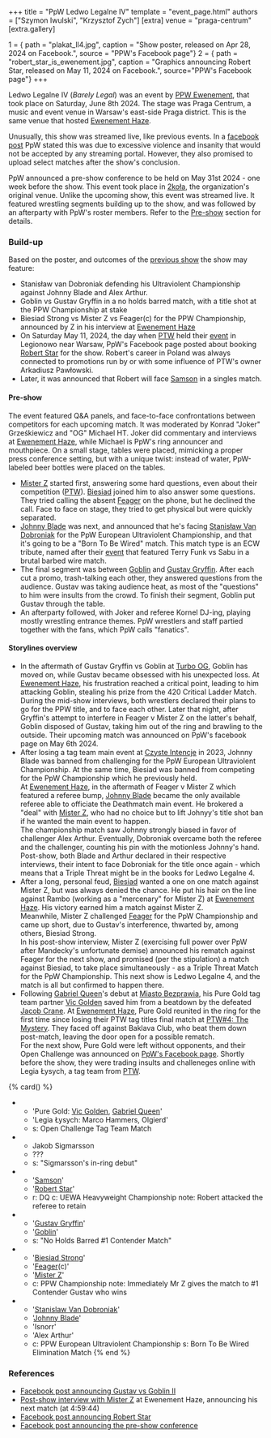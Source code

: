 +++
title = "PpW Ledwo Legalne IV"
template = "event_page.html"
authors = ["Szymon Iwulski", "Krzysztof Zych"]
[extra]
venue = "praga-centrum"
[extra.gallery]

1 = { path = "plakat_ll4.jpg", caption = "Show poster, released on Apr 28, 2024 on Facebook.", source = "PPW's Facebook page"}
2 = { path = "robert_star_is_ewenement.jpg", caption = "Graphics announcing Robert Star, released on May 11, 2024 on Facebook.", source="PPW's Facebook page"}
+++

Ledwo Legalne IV (_Barely Legal_) was an event by [PPW Ewenement](@/o/ppw.md), that took place on Saturday, June 8th 2024. The stage was Praga Centrum, a music and event venue in Warsaw's east-side Praga district. This is the same venue that hosted [Ewenement Haze](@/e/ppw/2024-04-20-ppw-ewenement-haze.md).

Unusually, this show was streamed live, like previous events. In a [facebook post][facebook-too-violent] PpW stated this was due to excessive violence and insanity that would not be accepted by any streaming portal. However, they also promised to upload select matches after the show's conclusion.

PpW announced a pre-show conference to be held on May 31st 2024 - one week before the show. This event took place in [2koła](@/v/2kola.md), the organization's original venue. Unlike the upcoming show, this event was streamed live. It featured wrestling segments building up to the show, and was followed by an afterparty with PpW's roster members. Refer to the [Pre-show](#pre-show) section for details.

### Build-up

Based on the poster, and outcomes of the [previous show](@/e/ppw/2024-04-20-ppw-ewenement-haze.md) the show may feature:

* Stanisław van Dobroniak defending his Ultraviolent Championship against Johnny Blade and Alex Arthur.
* Goblin vs Gustav Gryffin in a no holds barred match, with a title shot at the PPW Championship at stake
* Biesiad Strong vs Mister Z vs Feager(c) for the PPW Championship, announced by Z in his interview at [Ewenement Haze](@/e/ppw/2024-04-20-ppw-ewenement-haze.md#finale)
* On Saturday May 11, 2024, the day when [PTW](@/o/ptw.md) held their [event](@/e/ptw/2024-05-11-ptw-6.md) in Legionowo near Warsaw, PpW's Facebook page posted about booking [Robert Star](@/w/robert-star.md) for the show. Robert's career in Poland was always connected to promotions run by or with some influence of PTW's owner Arkadiusz Pawłowski.
* Later, it was announced that Robert will face [Samson](@/w/samson.md) in a singles match.

#### Pre-show

The event featured Q&A panels, and face-to-face confrontations between competitors for each upcoming match.
It was moderated by Konrad "Joker" Grześkiewicz and "OG" Michael HT. Joker did commentary and interviews at [Ewenement Haze](@/e/ppw/2024-04-20-ppw-ewenement-haze.md#finale), while Michael is PpW's ring announcer and mouthpiece.
On a small stage, tables were placed, mimicking a proper press conference setting, but with a unique twist: instead of water, PpW-labeled beer bottles were placed on the tables.

* [Mister Z](@/w/mister-z.md) started first, answering some hard questions, even about their competition ([PTW](@/o/ptw.md)). [Biesiad](@/w/biesiad.md) joined him to also answer some questions. They tried calling the absent [Feager](@/w/feager.md) on the phone, but he declined the call. Face to face on stage, they tried to get physical but were quickly separated.
* [Johnny Blade](@/w/johnny-blade.md) was next, and announced that he's facing [Stanisław Van Dobroniak](/w/stanislaw-van-dobroniak.md) for the PpW European Ultraviolent Championship, and that it's going to be a "Born To Be Wired" match. This match type is an ECW tribute, named after their [event][btbw] that featured Terry Funk vs Sabu in a brutal barbed wire match.
* The final segment was between [Goblin](@/w/goblin.md) and [Gustav Gryffin](@/w/gustav-gryffin.md). After each cut a promo, trash-talking each other, they answered questions from the audience. Gustav was taking audience heat, as most of the "questions" to him were insults from the crowd. To finish their segment, Goblin put Gustav through the table.
* An afterparty followed, with Joker and referee Kornel DJ-ing, playing mostly wrestling entrance themes. PpW wrestlers and staff partied together with the fans, which PpW calls "fanatics".

#### Storylines overview

* In the aftermath of Gustav Gryffin vs Goblin at [Turbo OG](@/e/ppw/2023-12-08-ppw-turbo-og.md), Goblin has moved on, while Gustav became obsessed with his unexpected loss. At [Ewenement Haze](@/e/ppw/2024-04-20-ppw-ewenement-haze.md), his frustration reached a critical point, leading to him attacking Goblin, stealing his prize from the 420 Critical Ladder Match.
During the mid-show interviews, both wrestlers declared their plans to go for the PPW title, and to face each other.
Later that night, after Gryffin's attempt to interfere in Feager v Mister Z on the latter's behalf, Goblin disposed of Gustav, taking him out of the ring and brawling to the outside. Their upcoming match was announced on PpW's facebook page on May 6th 2024.
* After losing a tag team main event at [Czyste Intencje](@/e/ppw/2023-09-09-ppw-czyste-intencje.md) in 2023, Johnny Blade was banned from challenging for the PpW European Ultraviolent Championship.
At the same time, Biesiad was banned from competing for the PpW Championship which he previously held. \
At [Ewenement Haze](@/e/ppw/2024-04-20-ppw-ewenement-haze.md), in the aftermath of Feager v Mister Z which featured a referee bump, [Johnny Blade](@/w/johnny-blade.md) became the only available referee able to officiate the Deathmatch main event. He brokered a "deal" with [Mister Z](@/w/mister-z.md), who had no choice but to lift Johnyy's title shot ban if he wanted the main event to happen. \
The championship match saw Johnny strongly biased in favor of challenger Alex Arthur. Eventually, Dobroniak overcame both the referee and the challenger, counting his pin with the motionless Johnny's hand. Post-show, both Blade and Arthur declared in their respective interviews, their intent to face Dobroniak for the title once again - which means that a Triple Threat might be in the books for Ledwo Legalne 4.
* After a long, personal feud, [Biesiad](@/w/biesiad.md) wanted a one on one match against Mister Z, but was always denied the chance. He put his hair on the line against Rambo (working as a "mercenary" for Mister Z) at [Ewenement Haze](@/e/ppw/2024-04-20-ppw-ewenement-haze.md). His victory earned him a match against Mister Z. \
Meanwhile, Mister Z challenged [Feager](@/w/feager.md) for the PpW Championship and came up short, due to Gustav's interference, thwarted by, among others, Biesiad Strong. \
In his post-show interview, Mister Z (exercising full power over PpW after Mandecky's unfortunate demise) announced his rematch against Feager for the next show, and promised (per the stipulation) a match against Biesiad, to take place simultaneously - as a Triple Threat Match for the PpW Championship. This next show is Ledwo Legalne 4, and the match is all but confirmed to happen there.
* Following [Gabriel Queen](@/w/gabriel-queen.md)'s debut at [Miasto Bezprawia](@/e/ppw/2024-02-10-ppw-miasto-bezprawia.md), his Pure Gold tag team partner [Vic Golden](@/w/vic-golden.md) saved him from a beatdown by the defeated [Jacob Crane](@/w/jacob-crane.md). At [Ewenement Haze](@/e/ppw/2024-04-20-ppw-ewenement-haze.md), Pure Gold reunited in the ring for the first time since losing their PTW tag titles final match at [PTW#4: The Mystery](@/e/ptw/2023-06-25-ptw-4-mystery.md). They faced off against Baklava Club, who beat them down post-match, leaving the door open for a possible rematch. \
For the next show, Pure Gold were left without opponents, and their Open Challenge was announced on [PpW's Facebook page][pure-gold-challenge].
Shortly before the show, they were trading insults and challeneges online with Legia Łysych, a tag team from [PTW](@/o/ptw.md).

{% card() %}
- - 'Pure Gold: [Vic Golden](@/w/vic-golden.md), [Gabriel Queen](@/w/gabriel-queen.md)'
  - 'Legia Łysych: Marco Hammers, Olgierd'
  - s: Open Challenge Tag Team Match
- - Jakob Sigmarsson
  - ???
  - s: "Sigmarsson's in-ring debut"
- - '[Samson](@/w/samson.md)'
  - '[Robert Star](@/w/robert-star.md)'
  - r: DQ
    c: UEWA Heavyweight Championship
    note: Robert attacked the referee to retain
- - '[Gustav Gryffin](@/w/gustav-gryffin.md)'
  - '[Goblin](@/w/goblin.md)'
  - s: "No Holds Barred #1 Contender Match"
- - '[Biesiad Strong](@/w/biesiad.md)'
  - '[Feager](@/w/feager.md)(c)'
  - '[Mister Z](@/w/mister-z.md)'
  - c: PPW Championship
    note: Immediately Mr Z gives the match to #1 Contender Gustav who wins
- - '[Stanislaw Van Dobroniak](@/w/stanislaw-van-dobroniak.md)'
  - '[Johnny Blade](@/w/johnny-blade.md)'
  - 'Isnorr'
  - 'Alex Arthur'
  - c: PPW European Ultraviolent Championship
    s: Born To Be Wired Elimination Match
{% end %}

### References

* [Facebook post announcing Gustav vs Goblin II](https://www.facebook.com/OficjalnePPW/posts/pfbid02iGFhFNmgVNxhonkm9tESeyEbatpvufnCvHeezjcAa9xU3A8G7dnToAQcUDcd9vWYl)
* [Post-show interview with Mister Z](https://youtu.be/8u292TzKREA?t=17984) at Ewenement Haze, announcing his next match (at 4:59:44)
* [Facebook post announcing Robert Star](https://www.facebook.com/OficjalnePPW/posts/pfbid02GSspE1SNetocUY2kWnC9LhDdsKYSGgh17G4h2bV4Q3CaRgLkziMrC6JDPkCYWBVnl)
* [Facebook post announcing the pre-show conference](https://www.facebook.com/OficjalnePPW/posts/pfbid02yqSCxxu4yNWfDUALHYj7CgUTPyHZS2VJyGMDnazjwqjFKXXbGR4qRsWfqfmxoWDwl)

[facebook-too-violent]: https://www.facebook.com/OficjalnePPW/posts/pfbid02kWfUoekhzRLe1UVc1fAcV9G8YXD2ywedMrLFAniFUmRPJ5drnm9n2xcHrjjTEgv7l
[pure-gold-challenge]: https://www.facebook.com/OficjalnePPW/posts/pfbid0Gd3bcCACFVs3xLRFHfDsBndX2vCwyCjg7NAdj2Q15gcpBhL3k7uzkG7PztNxYMFUl
[btbw]: https://en.wikipedia.org/wiki/Born_to_Be_Wired
